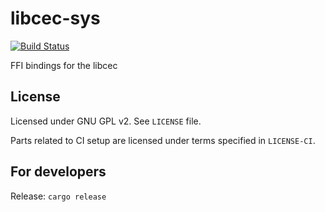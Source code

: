 # libcec-sys

[![Build Status](https://www.travis-ci.org/ssalonen/libcec-sys.svg?branch=master)](https://www.travis-ci.org/ssalonen/libcec-sys)

FFI bindings for the libcec

## License

Licensed under GNU GPL v2. See `LICENSE` file.

Parts related to CI setup are licensed under terms specified in `LICENSE-CI`.

## For developers

Release: `cargo release`
